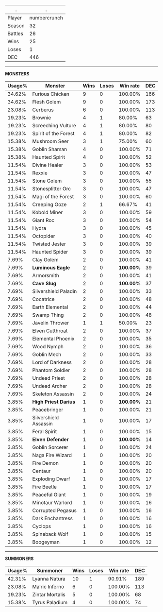.|.
|-|-
Player|numbercrunch
Season|32
Battles|26
Wins|25
Loses|1
DEC|446

---
**MONSTERS**

Usage%|Monster|Wins|Loses|Win rate|DEC|
-|-|-|-|-|-|
34.62%|Furious Chicken|9|0|100.00%|166|
34.62%|Flesh Golem|9|0|100.00%|173|
23.08%|Cerberus|6|0|100.00%|113|
19.23%|Brownie|4|1|80.00%|63|
19.23%|Screeching Vulture|4|1|80.00%|80|
19.23%|Spirit of the Forest|4|1|80.00%|82|
15.38%|Mushroom Seer|3|1|75.00%|60|
15.38%|Goblin Shaman|4|0|100.00%|71|
15.38%|Haunted Spirit|4|0|100.00%|52|
11.54%|Divine Healer|3|0|100.00%|53|
11.54%|Rexxie|3|0|100.00%|47|
11.54%|Stone Golem|3|0|100.00%|55|
11.54%|Stonesplitter Orc|3|0|100.00%|47|
11.54%|Magi of the Forest|3|0|100.00%|60|
11.54%|Creeping Ooze|2|1|66.67%|41|
11.54%|Kobold Miner|3|0|100.00%|59|
11.54%|Giant Roc|3|0|100.00%|54|
11.54%|Hydra|3|0|100.00%|45|
11.54%|Octopider|3|0|100.00%|40|
11.54%|Twisted Jester|3|0|100.00%|39|
11.54%|Haunted Spider|3|0|100.00%|39|
7.69%|Clay Golem|2|0|100.00%|41|
7.69%|**Luminous Eagle**|2|0|**100.00%**|39|
7.69%|Armorsmith|2|0|100.00%|41|
7.69%|**Cave Slug**|2|0|**100.00%**|37|
7.69%|Silvershield Paladin|2|0|100.00%|33|
7.69%|Cocatrice|2|0|100.00%|48|
7.69%|Earth Elemental|2|0|100.00%|44|
7.69%|Swamp Thing|2|0|100.00%|48|
7.69%|Javelin Thrower|1|1|50.00%|23|
7.69%|Elven Cutthroat|2|0|100.00%|37|
7.69%|Elemental Phoenix|2|0|100.00%|35|
7.69%|Wood Nymph|2|0|100.00%|36|
7.69%|Goblin Mech|2|0|100.00%|33|
7.69%|Lord of Darkness|2|0|100.00%|28|
7.69%|Phantom Soldier|2|0|100.00%|28|
7.69%|Undead Priest|2|0|100.00%|28|
7.69%|Undead Archer|2|0|100.00%|28|
7.69%|Skeleton Assassin|2|0|100.00%|24|
3.85%|**High Priest Darius**|1|0|**100.00%**|21|
3.85%|Peacebringer|1|0|100.00%|21|
3.85%|Silvershield Assassin|1|0|100.00%|17|
3.85%|Feral Spirit|1|0|100.00%|15|
3.85%|**Elven Defender**|1|0|**100.00%**|14|
3.85%|Goblin Sorcerer|1|0|100.00%|24|
3.85%|Naga Fire Wizard|1|0|100.00%|20|
3.85%|Fire Demon|1|0|100.00%|20|
3.85%|Centaur|1|0|100.00%|20|
3.85%|Exploding Dwarf|1|0|100.00%|17|
3.85%|Fire Beetle|1|0|100.00%|17|
3.85%|Peaceful Giant|1|0|100.00%|19|
3.85%|Minotaur Warlord|1|0|100.00%|16|
3.85%|Corrupted Pegasus|1|0|100.00%|16|
3.85%|Dark Enchantress|1|0|100.00%|16|
3.85%|Cyclops|1|0|100.00%|16|
3.85%|Spineback Wolf|1|0|100.00%|15|
3.85%|Boogeyman|1|0|100.00%|12|

---
**SUMMONERS**

Usage%|Summoner|Wins|Loses|Win rate|DEC|
-|-|-|-|-|-|
42.31%|Lyanna Natura|10|1|90.91%|189|
23.08%|Malric Inferno|6|0|100.00%|113|
19.23%|Zintar Mortalis|5|0|100.00%|68|
15.38%|Tyrus Paladium|4|0|100.00%|74|

